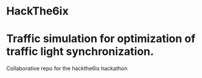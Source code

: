 # HackThe6ix
# Traffic simulation for optimization of traffic light synchronization.
Collaborative repo for the hackthe6ix hackathon
